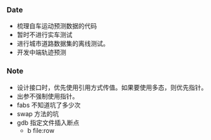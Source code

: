 ### Date
- 梳理自车运动预测数据的代码
- 暂时不进行实车测试
- 进行城市道路数据集的离线测试。
- 开发中端轨迹预测

### Note
- 设计接口时，优先使用引用方式传值。如果要使用多态，则优先指针。
- 出参不强制使用指针。
- fabs 不知道坑了多少次
- swap 方法的坑
- gdb 指定文件插入断点
	- b file:row
